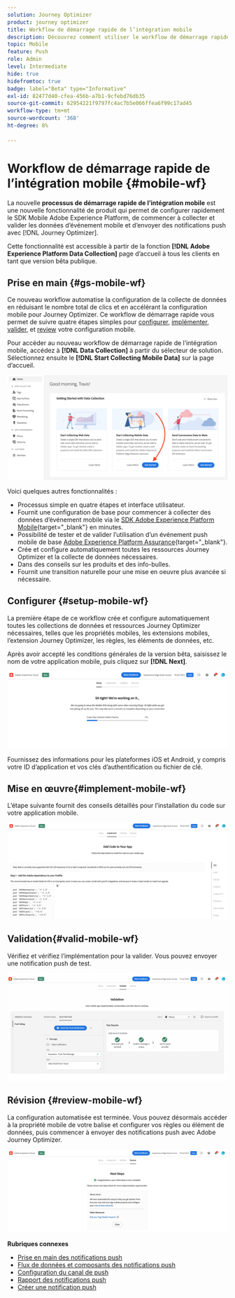 ```yaml
---
solution: Journey Optimizer
product: journey optimizer
title: Workflow de démarrage rapide de l’intégration mobile
description: Découvrez comment utiliser le workflow de démarrage rapide de l’intégration mobile
topic: Mobile
feature: Push
role: Admin
level: Intermediate
hide: true
hidefromtoc: true
badge: label="Beta" type="Informative"
exl-id: 82477d40-cfea-456b-a7b1-9cfebd76db35
source-git-commit: 62954221f9797fc4ac7b5e066ffea6f99c17ad45
workflow-type: tm+mt
source-wordcount: '368'
ht-degree: 8%

---
```


# Workflow de démarrage rapide de l’intégration mobile {#mobile-wf}

La nouvelle **processus de démarrage rapide de l’intégration mobile** est une nouvelle fonctionnalité de produit qui permet de configurer rapidement le SDK Mobile Adobe Experience Platform, de commencer à collecter et valider les données d’événement mobile et d’envoyer des notifications push avec [!DNL Journey Optimizer].

Cette fonctionnalité est accessible à partir de la fonction **[!DNL Adobe Experience Platform Data Collection]** page d’accueil à tous les clients en tant que version bêta publique.

## Prise en main   {#gs-mobile-wf}

Ce nouveau workflow automatise la configuration de la collecte de données en réduisant le nombre total de clics et en accélérant la configuration mobile pour Journey Optimizer. Ce workflow de démarrage rapide vous permet de suivre quatre étapes simples pour [configurer](##setup-mobile-wf), [implémenter](#implement-mobile-wf), [valider](#valid-mobile-wf), et [review](#review-mobile-wf) votre configuration mobile.

Pour accéder au nouveau workflow de démarrage rapide de l’intégration mobile, accédez à **[!DNL Data Collection]** à partir du sélecteur de solution. Sélectionnez ensuite le **[!DNL Start Collecting Mobile Data]** sur la page d’accueil.

![](assets/mobile-wf-home.png)

Voici quelques autres fonctionnalités :

* Processus simple en quatre étapes et interface utilisateur.
* Fournit une configuration de base pour commencer à collecter des données d’événement mobile via le [SDK Adobe Experience Platform Mobile](https://developer.adobe.com/client-sdks/documentation/){target="_blank"} en minutes.
* Possibilité de tester et de valider l’utilisation d’un événement push mobile de base [Adobe Experience Platform Assurance](https://experienceleague.adobe.com/docs/experience-platform/assurance/home.html){target="_blank"}.
* Crée et configure automatiquement toutes les ressources Journey Optimizer et la collecte de données nécessaires.
* Dans des conseils sur les produits et des info-bulles.
* Fournit une transition naturelle pour une mise en oeuvre plus avancée si nécessaire.

## Configurer {#setup-mobile-wf}

La première étape de ce workflow crée et configure automatiquement toutes les collections de données et ressources Journey Optimizer nécessaires, telles que les propriétés mobiles, les extensions mobiles, l’extension Journey Optimizer, les règles, les éléments de données, etc.

Après avoir accepté les conditions générales de la version bêta, saisissez le nom de votre application mobile, puis cliquez sur **[!DNL Next]**.

![](assets/mobile-wf-setup.png)

Fournissez des informations pour les plateformes iOS et Android, y compris votre ID d’application et vos clés d’authentification ou fichier de clé.

## Mise en œuvre{#implement-mobile-wf}

L’étape suivante fournit des conseils détaillés pour l’installation du code sur votre application mobile.

![](assets/mobile-wf-add-code.png)


## Validation{#valid-mobile-wf}

Vérifiez et vérifiez l’implémentation pour la valider. Vous pouvez envoyer une notification push de test.

![](assets/mobile-wf-valid.png)


## Révision {#review-mobile-wf}

La configuration automatisée est terminée. Vous pouvez désormais accéder à la propriété mobile de votre balise et configurer vos règles ou élément de données, puis commencer à envoyer des notifications push avec Adobe Journey Optimizer.

![](assets/mobile-wf-done.png)


**Rubriques connexes**

* [Prise en main des notifications push](get-started-push.md)
* [Flux de données et composants des notifications push](push-gs.md)
* [Configuration du canal de push](push-configuration.md)
* [Rapport des notifications push](../reports/journey-global-report.md#push-global)
* [Créer une notification push](create-push.md)
